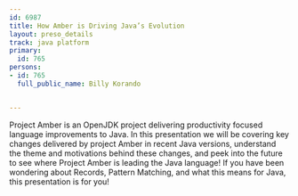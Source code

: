 ---
id: 6987
title: How Amber is Driving Java’s Evolution
layout: preso_details
track: java platform
primary:
  id: 765
persons:
- id: 765
  full_public_name: Billy Korando

---
Project Amber is an OpenJDK project delivering productivity focused language improvements to Java. In this presentation we will be covering key changes delivered by project Amber in recent Java versions, understand the theme and motivations behind these changes, and peek into the future to see where Project Amber is leading the Java language! If you have been wondering about Records, Pattern Matching, and what this means for Java, this presentation is for you!